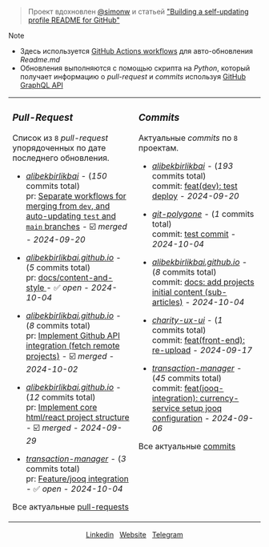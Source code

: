 > Проект вдохновлен [@simonw](https://github.com/simonw/simonw) и статьей ["Building a self-updating profile README for GitHub"](https://simonwillison.net/2020/Jul/10/self-updating-profile-readme/)

> [!NOTE]
> - Здесь используется [GitHub Actions workflows](https://docs.github.com/en/actions/writing-workflows) для авто-обновления _Readme.md_ <br/>
> - Обновления выполняются с помощью скрипта на _Python_, который получает информацию о _pull-request_ и _commits_ используя [GitHub GraphQL API](https://docs.github.com/en/graphql)<br>
 
<table><tr>
<td valign="top" width="50%">

### _Pull-Request_
Список из <!-- pull_requests_count starts -->`8`<!-- pull_requests_count ends --> _pull-request_ упорядоченных по дате последнего обновления.

<!-- recent_pull_requests starts -->
- [_alibekbirlikbai_](https://github.com/alibekbirlikbai/alibekbirlikbai) - (_150_ commits total)<br/>pr: [Separate workflows for merging from `dev`, and auto-updating `test` and `main` branches](https://github.com/alibekbirlikbai/alibekbirlikbai/pull/3) - :ballot_box_with_check: _merged_ - _2024-09-20_

- [_alibekbirlikbai.github.io_](https://github.com/alibekbirlikbai/alibekbirlikbai.github.io) - (_5_ commits total)<br/>pr: [docs/content-and-style ](https://github.com/alibekbirlikbai/alibekbirlikbai.github.io/pull/3) - :white_check_mark: _open_ - _2024-10-04_

- [_alibekbirlikbai.github.io_](https://github.com/alibekbirlikbai/alibekbirlikbai.github.io) - (_8_ commits total)<br/>pr: [Implement Github API integration (fetch remote projects)](https://github.com/alibekbirlikbai/alibekbirlikbai.github.io/pull/2) - :ballot_box_with_check: _merged_ - _2024-10-02_

- [_alibekbirlikbai.github.io_](https://github.com/alibekbirlikbai/alibekbirlikbai.github.io) - (_12_ commits total)<br/>pr: [Implement core html/react project structure](https://github.com/alibekbirlikbai/alibekbirlikbai.github.io/pull/1) - :ballot_box_with_check: _merged_ - _2024-09-29_

- [_transaction-manager_](https://github.com/alibekbirlikbai/transaction-manager) - (_3_ commits total)<br/>pr: [Feature/jooq integration](https://github.com/alibekbirlikbai/transaction-manager/pull/4) - :white_check_mark: _open_ - _2024-10-04_
<!-- recent_pull_requests ends -->
Все актуальные [pull-requests](https://github.com/alibekbirlikbai/alibekbirlikbai/blob/main/md/pull_requests.md)

</td>


<td valign="top" width="50%">

### _Commits_
Актуальные _commits_ по <!-- project_count starts -->`8`<!-- project_count ends --> проектам.

<!-- recent_commits starts -->
- [_alibekbirlikbai_](https://github.com/alibekbirlikbai/alibekbirlikbai) - (_193_ commits total)<br/>commit: [feat(dev): test deploy](https://github.com/alibekbirlikbai/alibekbirlikbai/commit/a0dbd0c7b6829f53b066e7e6aca31d2a5e3735fe) - _2024-09-20_

- [_git-polygone_](https://github.com/alibekbirlikbai/git-polygone) - (_1_ commits total)<br/>commit: [test commit](https://github.com/alibekbirlikbai/git-polygone/commit/27eab2004fca8949c4be0b0d37acf6db8ae82965) - _2024-10-04_

- [_alibekbirlikbai.github.io_](https://github.com/alibekbirlikbai/alibekbirlikbai.github.io) - (_8_ commits total)<br/>commit: [docs: add projects initial content (sub-articles)](https://github.com/alibekbirlikbai/alibekbirlikbai.github.io/commit/a298b93381cb89ae3939e3a22858f3564d3a171c) - _2024-10-04_

- [_charity-ux-ui_](https://github.com/alibekbirlikbai/charity-ux-ui) - (_1_ commits total)<br/>commit: [feat(front-end): re-upload](https://github.com/alibekbirlikbai/charity-ux-ui/commit/d6bddf0ce625bbc2882a7c122630615912c7fb81) - _2024-09-17_

- [_transaction-manager_](https://github.com/alibekbirlikbai/transaction-manager) - (_45_ commits total)<br/>commit: [feat(jooq-integration): currency-service setup jooq configuration](https://github.com/alibekbirlikbai/transaction-manager/commit/1bd69d192c3fa97a024ae322d9c3b1a413bd2d33) - _2024-09-06_
<!-- recent_commits ends -->
Все актуальные [commits](https://github.com/alibekbirlikbai/alibekbirlikbai/blob/main/md/commits.md)

</td>

</tr></table>


<div align="center">

[Linkedin](https://www.linkedin.com/in/alibek-birlikbai/) &nbsp; [Website](https://alibekbirlikbai.github.io/) &nbsp; [Telegram](https://t.me/alibekbirlikbai)

</div>
